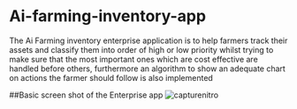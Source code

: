 # Ai-farming-inventory-app
The Ai Farming inventory enterprise application is to help farmers track their assets and classify them into order of high or low priority whilst trying to make sure that the most important ones which are cost effective are handled before others, furthermore an algorithm to show an adequate chart on actions the farmer should follow is also implemented

##Basic screen shot of the Enterprise app
![capturenitro](https://user-images.githubusercontent.com/46245794/53302079-bec05a80-385a-11e9-92b2-a588a4938365.PNG)

